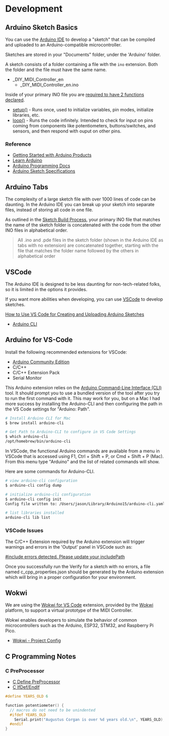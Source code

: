 # Development

## Arduino Sketch Basics

You can use the [Arduino IDE][] to develop a "sketch" that can be compiled and
uploaded to an Arduino-compatible microcontroller.

Sketches are stored in your "Documents" folder, under the 'Arduino' folder.

A sketch consists of a folder containing a file with the `ino` extension. Both
the folder and the file must have the same name.

* _DIY_MIDI_Controller_en
  * _DIY_MIDI_Controller_en.ino

Inside of your primary INO file you are
[required to have 2 functions declared][setup and loop].

* [setup()][] - Runs once, used to initialize variables, pin modes, initialize
  libraries, etc.
* [loop()][] - Runs the code infinitely. Intended to check for input on pins
  coming from components like potentiometers, buttons/switches, and sensors,
  and then respond with ouput on other pins.

### Reference

* [Getting Started with Arduino Products][]
* [Learn Arduino][]
* [Arduino Programming Docs][]
* [Arduino Sketch Specifications][]

[Arduino IDE]: https://docs.arduino.cc/software/ide/
[setup and loop]: https://docs.arduino.cc/learn/programming/sketches/#setup-and-loop
[setup()]: https://www.arduino.cc/reference/en/language/structure/sketch/setup/
[loop()]: https://www.arduino.cc/reference/en/language/structure/sketch/loop/
[Getting Started with Arduino Products]: https://www.arduino.cc/en/Guide
[Learn Arduino]: https://docs.arduino.cc/learn/
[Arduino Programming Docs]: https://docs.arduino.cc/programming/
[Arduino Sketch Specifications]: https://arduino.github.io/arduino-cli/0.20/sketch-specification/

## Arduino Tabs

The complexity of a large sketch file with over 1000 lines of code can be
daunting. In the Arduino IDE you can break up your sketch into separate files,
instead of storing all code in one file.

As outlined in the [Sketch Build Process][], your primary INO file that matches
the name of the sketch folder is concatenated with the code from the other INO
files in alphabetical order.

> All .ino and .pde files in the sketch folder (shown in the Arduino IDE as tabs
> with no extension) are concatenated together, starting with the file that
> matches the folder name followed by the others in alphabetical order

[Sketch Build Process]: https://arduino.github.io/arduino-cli/1.0/sketch-build-process/

## VSCode

The Arduino IDE is designed to be less daunting for non-tech-related folks, so
it is limited in the options it provides.

If you want more abilities when developing, you can use [VSCode][] to develop
sketches.

[How to Use VS Code for Creating and Uploading Arduino Sketches]

* [Arduino CLI]

[VSCode]: https://code.visualstudio.com/
[How to Use VS Code for Creating and Uploading Arduino Sketches]: https://www.circuitstate.com/tutorials/how-to-use-vs-code-for-creating-and-uploading-arduino-sketches/
[Arduino CLI]: https://arduino.github.io/arduino-cli/0.34/

## Arduino for VS-Code

Install the following recommended extensions for VSCode:

* [Arduino Community Edition][]
* C/C++
* C/C++ Extension Pack
* Serial Monitor

This Arduino extension relies on the [Arduino Command-Line Interface (CLI)][]
tool. It should prompt you to use a bundled version of the tool after you try to
run the first command with it. This may work for you, but on a Mac I had more
success by installing the Arduino-CLI and then configuring the path in the
VS Code settings for "Arduino: Path".

```bash
# Install Arduino CLI for Mac
$ brew install arduino-cli

# Get Path to Arduino-CLI to configure in VS Code Settings
$ which arduino-cli
/opt/homebrew/bin/arduino-cli
```

In VSCode, the functional Arduino commands are available from a menu in VSCode
that is accessed using F1, Ctrl + Shift + P, or Cmd + Shift + P (Mac).
From this menu type "Arduino" and the list of related commands will show.

Here are some commands for Arduino-CLI.

```bash
# view arduino-cli configuration
$ arduino-cli config dump

# initialize arduino-cli configuration
$ arduino-cli config init
Config file written to: /Users/jason/Library/Arduino15/arduino-cli.yaml

# list libraries installed
arduino-cli lib list
```

[Arduino Community Edition]: https://marketplace.visualstudio.com/items?itemName=vscode-arduino.vscode-arduino-community
[Arduino Command-Line Interface (CLI)]: https://www.arduino.cc/pro/software-pro-cli/

### VSCode Issues

The C/C++ Extension required by the Arduino extension will trigger warnings
and errors in the 'Output' panel in VSCode such as:

[#include errors detected. Please update your includePath]

[#include errors detected. Please update your includePath]: https://stackoverflow.com/questions/51227662/vscode-include-errors-detected-please-update-your-includepath

Once you successfully run the Verify for a sketch with no errors, a file named
c_cpp_properties.json should be generated by the Arduino extension which will
bring in a proper configuration for your environment.

## Wokwi

We are using the [Wokwi for VS Code][] extension, provided by the [Wokwi]
platform, to support a virtual prototype of the MIDI Controller.

Wokwi enables developers to simulate the behavior of common microcontrollers
such as the Arduino, ESP32, STM32, and Raspberry Pi Pico.

* [Wokwi - Project Config][]

[Wokwi]: https://wokwi.com/
[Wokwi for VS Code]: https://docs.wokwi.com/vscode/getting-started
[Wokwi - Project Config]: https://docs.wokwi.com/vscode/project-config

## C Programming Notes

### C PreProcessor

* [C Define PreProcessor]
* [C IfDef/EndIf]

```c
#define YEARS_OLD 6

function potentiometer() {
  // macros do not need to be unindented
  #ifdef YEARS_OLD
    Serial.print("Augustus Corgan is over %d years old.\n", YEARS_OLD);
  #endif
}
```

[C Define PreProcessor]: https://www.geeksforgeeks.org/c-define-preprocessor/
[C IfDef/EndIf]: https://www.techonthenet.com/c_language/directives/ifdef.php
